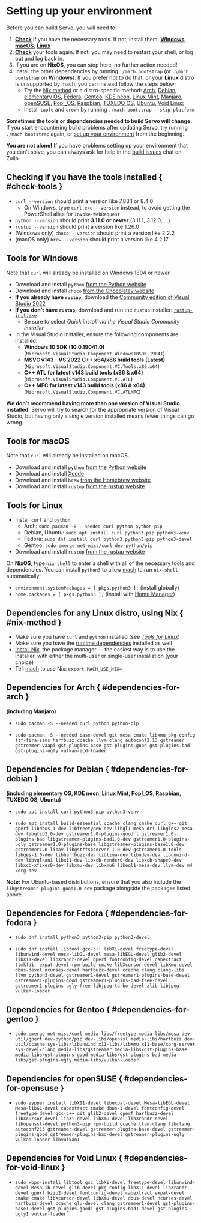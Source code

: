 # Setting up your environment

Before you can build Servo, you will need to:

1. [**Check**](#check-tools) if you have the necessary tools.
  If not, install them: [**Windows**](#tools-for-windows), [**macOS**](#tools-for-macos), [**Linux**](#tools-for-linux)
2. [**Check**](#check-tools) your tools again.
  If not, you may need to restart your shell, or log out and log back in.
3. If you are on **NixOS**, you can stop here, no further action needed!
4. Install the other dependencies by running `./mach bootstrap` (or `.\mach bootstrap` on **Windows**).
  If you prefer not to do that, or your **Linux** distro is unsupported by mach, you can instead follow the steps below:
    - Try the [Nix method](#nix-method) or a distro-specific method: [Arch](#dependencies-for-arch), [Debian](#dependencies-for-debian), [elementary OS](#dependencies-for-debian), [Fedora](#dependencies-for-fedora), [Gentoo](#dependencies-for-gentoo), [KDE neon](#dependencies-for-debian), [Linux Mint](#dependencies-for-debian), [Manjaro](#dependencies-for-arch), [openSUSE](#dependencies-for-opensuse), [Pop!_OS](#dependencies-for-debian), [Raspbian](#dependencies-for-debian), [TUXEDO OS](#dependencies-for-debian), [Ubuntu](#dependencies-for-debian), [Void Linux](#dependencies-for-void-linux)
    - Install `taplo` and `crown` by running `./mach bootstrap --skip-platform`

<div class="warning _note">

**Sometimes the tools or dependencies needed to build Servo will change.**
If you start encountering build problems after updating Servo, try running `./mach bootstrap` again, or [set up your environment](setting-up-your-environment.md) from the beginning.

**You are not alone!**
If you have problems setting up your environment that you can’t solve, you can always ask for help in the [build issues](https://servo.zulipchat.com/#narrow/stream/263398-general/topic/Build.20Issues) chat on Zulip.
</div>

## Checking if you have the tools installed { #check-tools }

- `curl --version` should print a version like 7.83.1 or 8.4.0
  - On Windows, type `curl.exe --version` instead, to avoid getting the PowerShell alias for `Invoke-WebRequest`
- `python --version` should print **3.11.0 or newer** (3.11.1, 3.12.0, …)
- `rustup --version` should print a version like 1.26.0
- (Windows only) `choco --version` should print a version like 2.2.2
- (macOS only) `brew --version` should print a version like 4.2.17

## Tools for Windows

Note that `curl` will already be installed on Windows 1804 or newer.

- Download and install `python` [from the Python website](https://www.python.org/downloads/windows/)
- Download and install `choco` [from the Chocolatey website](https://chocolatey.org/install#individual)
- **If you already have `rustup`,** download the [Community edition of Visual Studio 2022](https://visualstudio.microsoft.com/downloads/)
- **If you don’t have `rustup`,** download and run the `rustup` installer: [`rustup-init.exe`](https://win.rustup.rs/)
  - Be sure to select *Quick install via the Visual Studio Community installer*
- In the Visual Studio installer, ensure the following components are installed:
  - **Windows 10 SDK (10.0.19041.0)**<br>
    (`Microsoft.VisualStudio.Component.Windows10SDK.19041`)
  - **MSVC v143 - VS 2022 C++ x64/x86 build tools (Latest)**<br>
    (`Microsoft.VisualStudio.Component.VC.Tools.x86.x64`)
  - **C++ ATL for latest v143 build tools (x86 & x64)**<br>
    (`Microsoft.VisualStudio.Component.VC.ATL`)
  - **C++ MFC for latest v143 build tools (x86 & x64)**<br>
    (`Microsoft.VisualStudio.Component.VC.ATLMFC`)

<div class="warning _note">

**We don’t recommend having more than one version of Visual Studio installed.**
Servo will try to search for the appropriate version of Visual Studio, but having only a single version installed means fewer things can go wrong.
</div>

## Tools for macOS

Note that `curl` will already be installed on macOS.

- Download and install `python` [from the Python website](https://www.python.org/downloads/macos/)
- Download and install [Xcode](https://developer.apple.com/xcode/)
- Download and install `brew` [from the Homebrew website](https://brew.sh/)
- Download and install `rustup` [from the rustup website](https://rustup.rs/)

## Tools for Linux

- Install `curl` and `python`:
  - Arch: `sudo pacman -S --needed curl python python-pip`
  - Debian, Ubuntu: `sudo apt install curl python3-pip python3-venv`
  - Fedora: `sudo dnf install curl python3 python3-pip python3-devel`
  - Gentoo: `sudo emerge net-misc/curl dev-python/pip`
- Download and install `rustup` [from the rustup website](https://rustup.rs/)

On **NixOS**, type `nix-shell` to enter a shell with all of the necessary tools and dependencies.
You can install `python3` to allow [mach](mach.md) to run `nix-shell` automatically:

- `environment.systemPackages = [ pkgs.python3 ];` (install globally)
- `home.packages = [ pkgs.python3 ];` (install with [Home Manager](https://nix-community.github.io/home-manager/))

## Dependencies for any Linux distro, using Nix { #nix-method }

- Make sure you have `curl` and `python` installed (see [*Tools for Linux*](#tools-for-linux))
- Make sure you have the [runtime dependencies](../running-servoshell.md#runtime-dependencies) installed as well
- [Install Nix](https://nixos.org/download), the package manager — the easiest way is to use the installer, with either the multi-user or single-user installation (your choice)
- Tell [mach](mach.md) to use Nix: `export MACH_USE_NIX=`

## Dependencies for Arch { #dependencies-for-arch }
**(including Manjaro)**

<!-- https://archlinux.org/packages/ -->
- `sudo pacman -S --needed curl python python-pip`

- `sudo pacman -S --needed base-devel git mesa cmake libxmu pkg-config ttf-fira-sans harfbuzz ccache llvm clang autoconf2.13 gstreamer gstreamer-vaapi gst-plugins-base gst-plugins-good gst-plugins-bad gst-plugins-ugly vulkan-icd-loader`

## Dependencies for Debian { #dependencies-for-debian }
**(including elementary OS, KDE neon, Linux Mint, Pop!_OS, Raspbian, TUXEDO OS, Ubuntu)**

<!-- https://packages.debian.org -->
<!-- https://packages.ubuntu.com -->
- `sudo apt install curl python3-pip python3-venv`

<!-- see python/servo/platform/linux.py for how to update this -->
- `sudo apt install build-essential ccache clang cmake curl g++ git gperf libdbus-1-dev libfreetype6-dev libgl1-mesa-dri libgles2-mesa-dev libglib2.0-dev gstreamer1.0-plugins-good l gstreamer1.0-plugins-bad libgstreamer-plugins-bad1.0-dev gstreamer1.0-plugins-ugly gstreamer1.0-plugins-base libgstreamer-plugins-base1.0-dev gstreamer1.0-libav libgstrtspserver-1.0-dev gstreamer1.0-tools libges-1.0-dev libharfbuzz-dev liblzma-dev libudev-dev libunwind-dev libvulkan1 libx11-dev libxcb-render0-dev libxcb-shape0-dev libxcb-xfixes0-dev libxmu-dev libxmu6 libegl1-mesa-dev llvm-dev m4 xorg-dev`

**Note:** For Ubuntu-based distributions, ensure that you also include the `libgstreamer-plugins-good1.0-dev` package alongside the packages listed above.

## Dependencies for Fedora { #dependencies-for-fedora }

<!-- https://packages.fedoraproject.org -->
* `sudo dnf install python3 python3-pip python3-devel`

<!-- see python/servo/platform/linux.py for how to update this -->
* `sudo dnf install libtool gcc-c++ libXi-devel freetype-devel libunwind-devel mesa-libGL-devel mesa-libEGL-devel glib2-devel libX11-devel libXrandr-devel gperf fontconfig-devel cabextract ttmkfdir expat-devel rpm-build cmake libXcursor-devel libXmu-devel dbus-devel ncurses-devel harfbuzz-devel ccache clang clang-libs llvm python3-devel gstreamer1-devel gstreamer1-plugins-base-devel gstreamer1-plugins-good gstreamer1-plugins-bad-free-devel gstreamer1-plugins-ugly-free libjpeg-turbo-devel zlib libjpeg vulkan-loader`

## Dependencies for Gentoo { #dependencies-for-gentoo }

<!-- https://packages.gentoo.org -->
- `sudo emerge net-misc/curl media-libs/freetype media-libs/mesa dev-util/gperf dev-python/pip dev-libs/openssl media-libs/harfbuzz dev-util/ccache sys-libs/libunwind x11-libs/libXmu x11-base/xorg-server sys-devel/clang media-libs/gstreamer media-libs/gst-plugins-base media-libs/gst-plugins-good media-libs/gst-plugins-bad media-libs/gst-plugins-ugly media-libs/vulkan-loader`

## Dependencies for openSUSE { #dependencies-for-opensuse }

<!-- https://search.opensuse.org/packages/ -->
- `sudo zypper install libX11-devel libexpat-devel Mesa-libEGL-devel Mesa-libGL-devel cabextract cmake dbus-1-devel fontconfig-devel freetype-devel gcc-c++ git glib2-devel gperf harfbuzz-devel libXcursor-devel libXi-devel libXmu-devel libXrandr-devel libopenssl-devel python3-pip rpm-build ccache llvm-clang libclang autoconf213 gstreamer-devel gstreamer-plugins-base-devel gstreamer-plugins-good gstreamer-plugins-bad-devel gstreamer-plugins-ugly vulkan-loader libvulkan1`

## Dependencies for Void Linux { #dependencies-for-void-linux }

<!-- https://voidlinux.org/packages/ -->
<!-- see python/servo/platform/linux.py for how to update this -->
* `sudo xbps-install libtool gcc libXi-devel freetype-devel libunwind-devel MesaLib-devel glib-devel pkg-config libX11-devel libXrandr-devel gperf bzip2-devel fontconfig-devel cabextract expat-devel cmake cmake libXcursor-devel libXmu-devel dbus-devel ncurses-devel harfbuzz-devel ccache glu-devel clang gstreamer1-devel gst-plugins-base1-devel gst-plugins-good1 gst-plugins-bad1-devel gst-plugins-ugly1 vulkan-loader`
